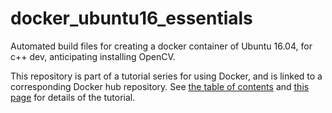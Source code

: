 # docker_ubuntu16_essentials
Automated build files for creating a docker container of Ubuntu 16.04, for c++ dev, anticipating installing OpenCV.

This repository is part of a tutorial series for using Docker, and is linked to a corresponding Docker hub repository. See [the table of contents](https://amytabb.com/tips/#docker-tutorial) and [this page](https://amytabb.com/ts/0_2018_07_28/) for details of the tutorial.
